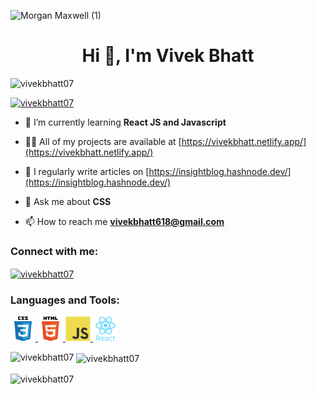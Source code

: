 ![Morgan Maxwell (1)](https://user-images.githubusercontent.com/93856336/222949466-25252f9e-f767-44cf-8372-e7f6721661c5.png)

<h1 align="center">Hi 👋, I'm Vivek Bhatt</h1>

<p align="left"> <img src="https://komarev.com/ghpvc/?username=vivekbhatt07&label=Profile%20views&color=0e75b6&style=flat" alt="vivekbhatt07" /> </p>

<p align="left" width="100%"> <a href="https://twitter.com/vivekbhatt07" target="blank"><img src="https://img.shields.io/twitter/follow/vivekbhatt07?logo=twitter&style=for-the-badge" alt="vivekbhatt07" /></a> </p>

- 🌱 I’m currently learning **React JS and Javascript**

- 👨‍💻 All of my projects are available at [https://vivekbhatt.netlify.app/](https://vivekbhatt.netlify.app/)

- 📝 I regularly write articles on [https://insightblog.hashnode.dev/](https://insightblog.hashnode.dev/)

- 💬 Ask me about **CSS**

- 📫 How to reach me **vivekbhatt618@gmail.com**

<h3 align="left">Connect with me:</h3>
<p align="left">
<a href="https://twitter.com/vivekbhatt07" target="blank"><img align="center" src="https://raw.githubusercontent.com/rahuldkjain/github-profile-readme-generator/master/src/images/icons/Social/twitter.svg" alt="vivekbhatt07" height="30" width="40" /></a>
</p>

<h3 align="left">Languages and Tools:</h3>
<p align="left"> <a href="https://www.w3schools.com/css/" target="_blank" rel="noreferrer"> <img src="https://raw.githubusercontent.com/devicons/devicon/master/icons/css3/css3-original-wordmark.svg" alt="css3" width="40" height="40"/> </a> <a href="https://www.w3.org/html/" target="_blank" rel="noreferrer"> <img src="https://raw.githubusercontent.com/devicons/devicon/master/icons/html5/html5-original-wordmark.svg" alt="html5" width="40" height="40"/> </a> <a href="https://developer.mozilla.org/en-US/docs/Web/JavaScript" target="_blank" rel="noreferrer"> <img src="https://raw.githubusercontent.com/devicons/devicon/master/icons/javascript/javascript-original.svg" alt="javascript" width="40" height="40"/> </a> <a href="https://reactjs.org/" target="_blank" rel="noreferrer"> <img src="https://raw.githubusercontent.com/devicons/devicon/master/icons/react/react-original-wordmark.svg" alt="react" width="40" height="40"/> </a> </p>

<p><img align="left" src="https://github-readme-stats.vercel.app/api/top-langs?username=vivekbhatt07&show_icons=true&locale=en&layout=compact" alt="vivekbhatt07" /></p>

<p>&nbsp;<img align="center" src="https://github-readme-stats.vercel.app/api?username=vivekbhatt07&show_icons=true&locale=en" alt="vivekbhatt07" /></p>

<p><img align="center" src="https://github-readme-streak-stats.herokuapp.com/?user=vivekbhatt07&" alt="vivekbhatt07" /></p>
